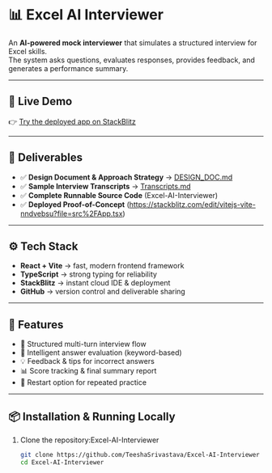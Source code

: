 # 📊 Excel AI Interviewer

An **AI-powered mock interviewer** that simulates a structured interview for Excel skills.  
The system asks questions, evaluates responses, provides feedback, and generates a performance summary.  

---

## 🚀 Live Demo
👉 [Try the deployed app on StackBlitz](https://stackblitz.com/edit/vitejs-vite-nndvebsu?file=src%2FApp.tsx)

---

## 📂 Deliverables
- ✅ **Design Document & Approach Strategy** → [DESIGN_DOC.md](./DESIGN_DOC.md)  
- ✅ **Sample Interview Transcripts** → [Transcripts.md](./Transcripts.md)  
- ✅ **Complete Runnable Source Code** (Excel-AI-Interviewer)  
- ✅ **Deployed Proof-of-Concept** (https://stackblitz.com/edit/vitejs-vite-nndvebsu?file=src%2FApp.tsx)  

---

## ⚙️ Tech Stack
- **React + Vite** → fast, modern frontend framework  
- **TypeScript** → strong typing for reliability  
- **StackBlitz** → instant cloud IDE & deployment  
- **GitHub** → version control and deliverable sharing  

---

## 🧭 Features
- 🤖 Structured multi-turn interview flow  
- 📝 Intelligent answer evaluation (keyword-based)  
- 💡 Feedback & tips for incorrect answers  
- 📊 Score tracking & final summary report  
- 🔄 Restart option for repeated practice  

---

## 📦 Installation & Running Locally

1. Clone the repository:Excel-AI-Interviewer
   ```bash
   git clone https://github.com/TeeshaSrivastava/Excel-AI-Interviewer
   cd Excel-AI-Interviewer
